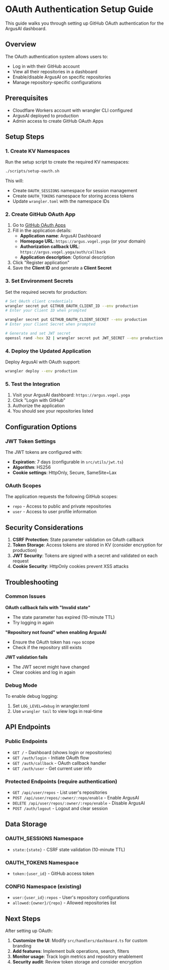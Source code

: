 # OAuth Authentication Setup Guide

This guide walks you through setting up GitHub OAuth authentication for the ArgusAI dashboard.

## Overview

The OAuth authentication system allows users to:
- Log in with their GitHub account
- View all their repositories in a dashboard
- Enable/disable ArgusAI on specific repositories
- Manage repository-specific configurations

## Prerequisites

- Cloudflare Workers account with wrangler CLI configured
- ArgusAI deployed to production
- Admin access to create GitHub OAuth Apps

## Setup Steps

### 1. Create KV Namespaces

Run the setup script to create the required KV namespaces:

```bash
./scripts/setup-oauth.sh
```

This will:
- Create `OAUTH_SESSIONS` namespace for session management
- Create `OAUTH_TOKENS` namespace for storing access tokens
- Update `wrangler.toml` with the namespace IDs

### 2. Create GitHub OAuth App

1. Go to [GitHub OAuth Apps](https://github.com/settings/applications/new)
2. Fill in the application details:
   - **Application name**: ArgusAI Dashboard
   - **Homepage URL**: `https://argus.vogel.yoga` (or your domain)
   - **Authorization callback URL**: `https://argus.vogel.yoga/auth/callback`
   - **Application description**: Optional description
3. Click "Register application"
4. Save the **Client ID** and generate a **Client Secret**

### 3. Set Environment Secrets

Set the required secrets for production:

```bash
# Set OAuth client credentials
wrangler secret put GITHUB_OAUTH_CLIENT_ID --env production
# Enter your Client ID when prompted

wrangler secret put GITHUB_OAUTH_CLIENT_SECRET --env production
# Enter your Client Secret when prompted

# Generate and set JWT secret
openssl rand -hex 32 | wrangler secret put JWT_SECRET --env production
```

### 4. Deploy the Updated Application

Deploy ArgusAI with OAuth support:

```bash
wrangler deploy --env production
```

### 5. Test the Integration

1. Visit your ArgusAI dashboard: `https://argus.vogel.yoga`
2. Click "Login with GitHub"
3. Authorize the application
4. You should see your repositories listed

## Configuration Options

### JWT Token Settings

The JWT tokens are configured with:
- **Expiration**: 7 days (configurable in `src/utils/jwt.ts`)
- **Algorithm**: HS256
- **Cookie settings**: HttpOnly, Secure, SameSite=Lax

### OAuth Scopes

The application requests the following GitHub scopes:
- `repo` - Access to public and private repositories
- `user` - Access to user profile information

## Security Considerations

1. **CSRF Protection**: State parameter validation on OAuth callback
2. **Token Storage**: Access tokens are stored in KV (consider encryption for production)
3. **JWT Security**: Tokens are signed with a secret and validated on each request
4. **Cookie Security**: HttpOnly cookies prevent XSS attacks

## Troubleshooting

### Common Issues

**OAuth callback fails with "Invalid state"**
- The state parameter has expired (10-minute TTL)
- Try logging in again

**"Repository not found" when enabling ArgusAI**
- Ensure the OAuth token has `repo` scope
- Check if the repository still exists

**JWT validation fails**
- The JWT secret might have changed
- Clear cookies and log in again

### Debug Mode

To enable debug logging:

1. Set `LOG_LEVEL=debug` in wrangler.toml
2. Use `wrangler tail` to view logs in real-time

## API Endpoints

### Public Endpoints
- `GET /` - Dashboard (shows login or repositories)
- `GET /auth/login` - Initiate OAuth flow
- `GET /auth/callback` - OAuth callback handler
- `GET /auth/user` - Get current user info

### Protected Endpoints (require authentication)
- `GET /api/user/repos` - List user's repositories
- `POST /api/user/repos/:owner/:repo/enable` - Enable ArgusAI
- `DELETE /api/user/repos/:owner/:repo/enable` - Disable ArgusAI
- `POST /auth/logout` - Logout and clear session

## Data Storage

### OAUTH_SESSIONS Namespace
- `state:{state}` - CSRF state validation (10-minute TTL)

### OAUTH_TOKENS Namespace
- `token:{user_id}` - GitHub access token

### CONFIG Namespace (existing)
- `user:{user_id}:repos` - User's repository configurations
- `allowed:{owner}/{repo}` - Allowed repositories list

## Next Steps

After setting up OAuth:

1. **Customize the UI**: Modify `src/handlers/dashboard.ts` for custom branding
2. **Add features**: Implement bulk operations, search, filters
3. **Monitor usage**: Track login metrics and repository enablement
4. **Security audit**: Review token storage and consider encryption